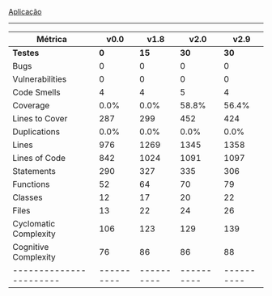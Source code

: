 [Aplicação](aplicacao)

---

| **Métrica**           | **v0.0** | **v1.8** | **v2.0** | **v2.9** |
|-----------------------|----------|----------|----------|----------|
| **Testes**            | **0**    | **15**   | **30**   | **30**   |
| Bugs                  | 0        | 0        | 0        | 0        |
| Vulnerabilities       | 0        | 0        | 0        | 0        |
| Code Smells           | 4        | 4        | 5        | 4        |
| Coverage              | 0.0%     | 0.0%     | 58.8%    | 56.4%    |
| Lines to Cover        | 287      | 299      | 452      | 424      |
| Duplications          | 0.0%     | 0.0%     | 0.0%     | 0.0%     |
| Lines                 | 976      | 1269     | 1345     | 1358     |
| Lines of Code         | 842      | 1024     | 1091     | 1097     |    
| Statements            | 290      | 327      | 335      | 306      |
| Functions             | 52       | 64       | 70       | 79       |
| Classes               | 12       | 17       | 20       | 22       |
| Files                 | 13       | 22       | 24       | 26       |
| Cyclomatic Complexity | 106      | 123      | 129      | 139      |
| Cognitive Complexity  | 76       | 86       | 86       | 88       |
|-----------------------|----------|----------|----------|----------|